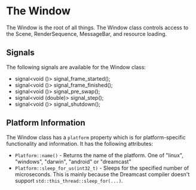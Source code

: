# The Window

The Window is the root of all things. The Window class controls access to the Scene, RenderSequence, MessageBar, and resource loading.

## Signals

The following signals are available for the Window class:

 - signal<void ()> signal_frame_started();
 - signal<void ()> signal_frame_finished();
 - signal<void ()> signal_pre_swap();
 - signal<void (double)> signal_step();
 - signal<void ()> signal_shutdown();

## Platform Information

The Window class has a `platform` property which is for platform-specific functionality and information. It has the following attributes:

 - `Platform::name()` - Returns the name of the platform. One of "linux", "windows", "darwin", "android" or "dreamcast"
 - `Platform::sleep_for_us(int32_t)` - Sleeps for the specified number of microseconds. This is mainly because the Dreamcast compiler doesn't support `std::this_thread::sleep_for(...)`.
